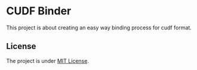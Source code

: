 # CUDF Binder
This project is about creating an easy way binding process for cudf format.

## License
The project is under [MIT License](https://github.com/alecharp/cudf-binder/raw/master/LICENSE).
